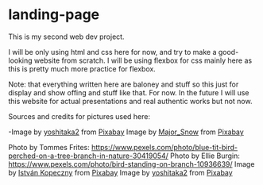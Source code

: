 # landing-page
This is my second web dev project.

I will be only using html and css here for now, and try to make a good-looking website from scratch. I will be using flexbox for css mainly here as this is pretty much more practice for flexbox.

Note: that everything written here are baloney and stuff so this just for display and show offing and stuff like that. For now. In the future I will use this website for actual presentations and real authentic works but not now.

Sources and credits for pictures used here:


-Image by <a href="https://pixabay.com/users/yoshitaka2-24545143/?utm_source=link-attribution&utm_medium=referral&utm_campaign=image&utm_content=7559738">yoshitaka2</a> from <a href="https://pixabay.com//?utm_source=link-attribution&utm_medium=referral&utm_campaign=image&utm_content=7559738">Pixabay</a>
Image by <a href="https://pixabay.com/users/major_snow-20528963/?utm_source=link-attribution&utm_medium=referral&utm_campaign=image&utm_content=7704778">Major_Snow</a> from <a href="https://pixabay.com//?utm_source=link-attribution&utm_medium=referral&utm_campaign=image&utm_content=7704778">Pixabay</a>

Photo by Tommes Frites: https://www.pexels.com/photo/blue-tit-bird-perched-on-a-tree-branch-in-nature-30419054/
Photo by Ellie Burgin: https://www.pexels.com/photo/bird-standing-on-branch-10936639/
Image by <a href="https://pixabay.com/users/istvánkopeczny-21229886/?utm_source=link-attribution&utm_medium=referral&utm_campaign=image&utm_content=8666099">István Kopeczny</a> from <a href="https://pixabay.com//?utm_source=link-attribution&utm_medium=referral&utm_campaign=image&utm_content=8666099">Pixabay</a>
Image by <a href="https://pixabay.com/users/yoshitaka2-24545143/?utm_source=link-attribution&utm_medium=referral&utm_campaign=image&utm_content=7653386">yoshitaka2</a> from <a href="https://pixabay.com//?utm_source=link-attribution&utm_medium=referral&utm_campaign=image&utm_content=7653386">Pixabay</a>
